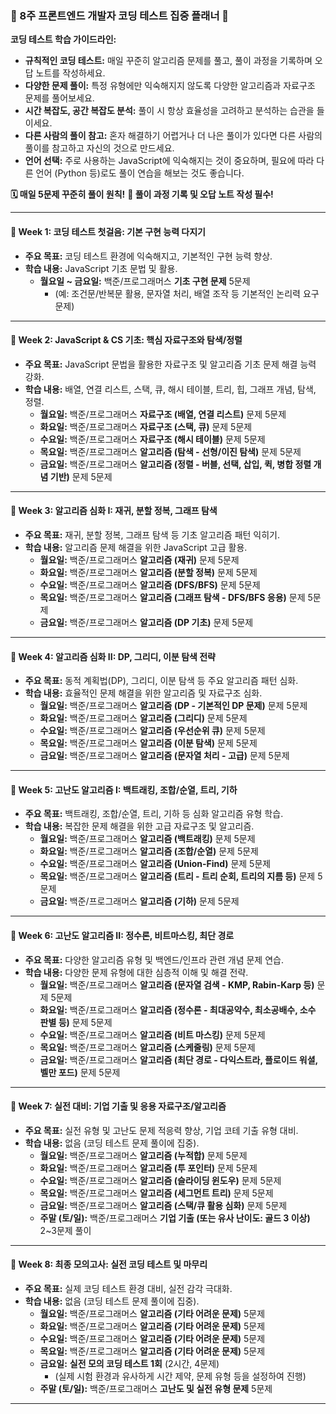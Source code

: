 ### 🚀 8주 프론트엔드 개발자 코딩 테스트 집중 플래너 🚀

**코딩 테스트 학습 가이드라인:**

- **규칙적인 코딩 테스트:** 매일 꾸준히 알고리즘 문제를 풀고, 풀이 과정을 기록하며 오답 노트를 작성하세요.
- **다양한 문제 풀이:** 특정 유형에만 익숙해지지 않도록 다양한 알고리즘과 자료구조 문제를 풀어보세요.
- **시간 복잡도, 공간 복잡도 분석:** 풀이 시 항상 효율성을 고려하고 분석하는 습관을 들이세요.
- **다른 사람의 풀이 참고:** 혼자 해결하기 어렵거나 더 나은 풀이가 있다면 다른 사람의 풀이를 참고하고 자신의 것으로 만드세요.
- **언어 선택:** 주로 사용하는 JavaScript에 익숙해지는 것이 중요하며, 필요에 따라 다른 언어 (Python 등)로도 풀이 연습을 해보는 것도 좋습니다.

**🗓️ 매일 5문제 꾸준히 풀이 원칙!**
**📝 풀이 과정 기록 및 오답 노트 작성 필수!**

---

#### 📌 Week 1: 코딩 테스트 첫걸음: 기본 구현 능력 다지기

- **주요 목표:** 코딩 테스트 환경에 익숙해지고, 기본적인 구현 능력 향상.
- **학습 내용:** JavaScript 기초 문법 및 활용.
  - **월요일 ~ 금요일:** 백준/프로그래머스 **기초 구현 문제** 5문제
    - (예: 조건문/반복문 활용, 문자열 처리, 배열 조작 등 기본적인 논리력 요구 문제)

---

#### 📌 Week 2: JavaScript & CS 기초: 핵심 자료구조와 탐색/정렬

- **주요 목표:** JavaScript 문법을 활용한 자료구조 및 알고리즘 기초 문제 해결 능력 강화.
- **학습 내용:** 배열, 연결 리스트, 스택, 큐, 해시 테이블, 트리, 힙, 그래프 개념, 탐색, 정렬.
  - **월요일:** 백준/프로그래머스 **자료구조 (배열, 연결 리스트)** 문제 5문제
  - **화요일:** 백준/프로그래머스 **자료구조 (스택, 큐)** 문제 5문제
  - **수요일:** 백준/프로그래머스 **자료구조 (해시 테이블)** 문제 5문제
  - **목요일:** 백준/프로그래머스 **알고리즘 (탐색 - 선형/이진 탐색)** 문제 5문제
  - **금요일:** 백준/프로그래머스 **알고리즘 (정렬 - 버블, 선택, 삽입, 퀵, 병합 정렬 개념 기반)** 문제 5문제

---

#### 📌 Week 3: 알고리즘 심화 I: 재귀, 분할 정복, 그래프 탐색

- **주요 목표:** 재귀, 분할 정복, 그래프 탐색 등 기초 알고리즘 패턴 익히기.
- **학습 내용:** 알고리즘 문제 해결을 위한 JavaScript 고급 활용.
  - **월요일:** 백준/프로그래머스 **알고리즘 (재귀)** 문제 5문제
  - **화요일:** 백준/프로그래머스 **알고리즘 (분할 정복)** 문제 5문제
  - **수요일:** 백준/프로그래머스 **알고리즘 (DFS/BFS)** 문제 5문제
  - **목요일:** 백준/프로그래머스 **알고리즘 (그래프 탐색 - DFS/BFS 응용)** 문제 5문제
  - **금요일:** 백준/프로그래머스 **알고리즘 (DP 기초)** 문제 5문제

---

#### 📌 Week 4: 알고리즘 심화 II: DP, 그리디, 이분 탐색 전략

- **주요 목표:** 동적 계획법(DP), 그리디, 이분 탐색 등 주요 알고리즘 패턴 심화.
- **학습 내용:** 효율적인 문제 해결을 위한 알고리즘 및 자료구조 심화.
  - **월요일:** 백준/프로그래머스 **알고리즘 (DP - 기본적인 DP 문제)** 문제 5문제
  - **화요일:** 백준/프로그래머스 **알고리즘 (그리디)** 문제 5문제
  - **수요일:** 백준/프로그래머스 **알고리즘 (우선순위 큐)** 문제 5문제
  - **목요일:** 백준/프로그래머스 **알고리즘 (이분 탐색)** 문제 5문제
  - **금요일:** 백준/프로그래머스 **알고리즘 (문자열 처리 - 고급)** 문제 5문제

---

#### 📌 Week 5: 고난도 알고리즘 I: 백트래킹, 조합/순열, 트리, 기하

- **주요 목표:** 백트래킹, 조합/순열, 트리, 기하 등 심화 알고리즘 유형 학습.
- **학습 내용:** 복잡한 문제 해결을 위한 고급 자료구조 및 알고리즘.
  - **월요일:** 백준/프로그래머스 **알고리즘 (백트래킹)** 문제 5문제
  - **화요일:** 백준/프로그래머스 **알고리즘 (조합/순열)** 문제 5문제
  - **수요일:** 백준/프로그래머스 **알고리즘 (Union-Find)** 문제 5문제
  - **목요일:** 백준/프로그래머스 **알고리즘 (트리 - 트리 순회, 트리의 지름 등)** 문제 5문제
  - **금요일:** 백준/프로그래머스 **알고리즘 (기하)** 문제 5문제

---

#### 📌 Week 6: 고난도 알고리즘 II: 정수론, 비트마스킹, 최단 경로

- **주요 목표:** 다양한 알고리즘 유형 및 백엔드/인프라 관련 개념 문제 연습.
- **학습 내용:** 다양한 문제 유형에 대한 심층적 이해 및 해결 전략.
  - **월요일:** 백준/프로그래머스 **알고리즘 (문자열 검색 - KMP, Rabin-Karp 등)** 문제 5문제
  - **화요일:** 백준/프로그래머스 **알고리즘 (정수론 - 최대공약수, 최소공배수, 소수 판별 등)** 문제 5문제
  - **수요일:** 백준/프로그래머스 **알고리즘 (비트 마스킹)** 문제 5문제
  - **목요일:** 백준/프로그래머스 **알고리즘 (스케줄링)** 문제 5문제
  - **금요일:** 백준/프로그래머스 **알고리즘 (최단 경로 - 다익스트라, 플로이드 워셜, 벨만 포드)** 문제 5문제

---

#### 📌 Week 7: 실전 대비: 기업 기출 및 응용 자료구조/알고리즘

- **주요 목표:** 실전 유형 및 고난도 문제 적응력 향상, 기업 코테 기출 유형 대비.
- **학습 내용:** 없음 (코딩 테스트 문제 풀이에 집중).
  - **월요일:** 백준/프로그래머스 **알고리즘 (누적합)** 문제 5문제
  - **화요일:** 백준/프로그래머스 **알고리즘 (투 포인터)** 문제 5문제
  - **수요일:** 백준/프로그래머스 **알고리즘 (슬라이딩 윈도우)** 문제 5문제
  - **목요일:** 백준/프로그래머스 **알고리즘 (세그먼트 트리)** 문제 5문제
  - **금요일:** 백준/프로그래머스 **알고리즘 (스택/큐 활용 심화)** 문제 5문제
  - **주말 (토/일):** 백준/프로그래머스 **기업 기출 (또는 유사 난이도: 골드 3 이상)** 2~3문제 풀이

---

#### 📌 Week 8: 최종 모의고사: 실전 코딩 테스트 및 마무리

- **주요 목표:** 실제 코딩 테스트 환경 대비, 실전 감각 극대화.
- **학습 내용:** 없음 (코딩 테스트 문제 풀이에 집중).
  - **월요일:** 백준/프로그래머스 **알고리즘 (기타 어려운 문제)** 5문제
  - **화요일:** 백준/프로그래머스 **알고리즘 (기타 어려운 문제)** 5문제
  - **수요일:** 백준/프로그래머스 **알고리즘 (기타 어려운 문제)** 5문제
  - **목요일:** 백준/프로그래머스 **알고리즘 (기타 어려운 문제)** 5문제
  - **금요일:** **실전 모의 코딩 테스트 1회** (2시간, 4문제)
    - (실제 시험 환경과 유사하게 시간 제약, 문제 유형 등을 설정하여 진행)
  - **주말 (토/일):** 백준/프로그래머스 **고난도 및 실전 유형 문제** 5문제

---
